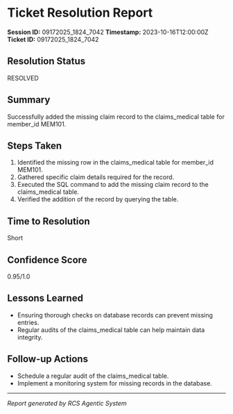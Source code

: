 # Ticket Resolution Report

**Session ID:** 09172025_1824_7042
**Timestamp:** 2023-10-16T12:00:00Z
**Ticket ID:** 09172025_1824_7042

## Resolution Status
RESOLVED

## Summary
Successfully added the missing claim record to the claims_medical table for member_id MEM101.

## Steps Taken
1. Identified the missing row in the claims_medical table for member_id MEM101.
2. Gathered specific claim details required for the record.
3. Executed the SQL command to add the missing claim record to the claims_medical table.
4. Verified the addition of the record by querying the table.


## Time to Resolution
Short

## Confidence Score
0.95/1.0

## Lessons Learned
- Ensuring thorough checks on database records can prevent missing entries.
- Regular audits of the claims_medical table can help maintain data integrity.


## Follow-up Actions
- Schedule a regular audit of the claims_medical table.
- Implement a monitoring system for missing records in the database.


---
*Report generated by RCS Agentic System*
